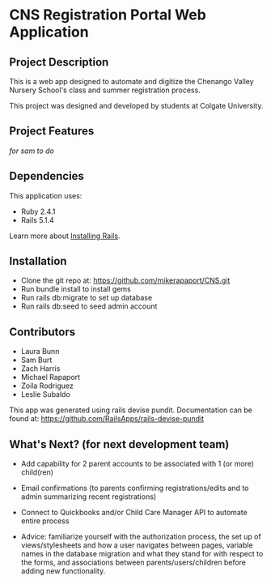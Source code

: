 CNS Registration Portal Web Application
================

Project Description
--------------------
This is a web app designed to automate and digitize the Chenango Valley Nursery School's class and summer registration process.

This project was designed and developed by students at Colgate University.


Project Features
----------------
*for sam to do*


Dependencies
------------
This application uses:
- Ruby 2.4.1
- Rails 5.1.4

Learn more about [Installing Rails](http://railsapps.github.io/installing-rails.html).


Installation
-------------
- Clone the git repo at: https://github.com/mikerapaport/CNS.git
- Run bundle install to install gems
- Run rails db:migrate to set up database
- Run rails db:seed to seed admin account


Contributors
------------
- Laura Bunn
- Sam Burt
- Zach Harris
- Michael Rapaport
- Zoila Rodriguez
- Leslie Subaldo

This app was generated using rails devise pundit. Documentation can be found at: https://github.com/RailsApps/rails-devise-pundit


What's Next? (for next development team)
----------------------------------------
- Add capability for 2 parent accounts to be associated with 1 (or more) child(ren)
- Email confirmations (to parents confirming registrations/edits and to admin summarizing recent registrations)
- Connect to Quickbooks and/or Child Care Manager API to automate entire process

- Advice: familiarize yourself with the authorization process, the set up of views/stylesheets and how a user navigates between pages, variable names in the database migration and what they stand for with respect to the forms, and associations between parents/users/children before adding new functionality.
